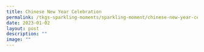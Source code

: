 ```yaml
---
title: Chinese New Year Celebration
permalink: /tkgs-sparkling-moments/sparkling-moment/chinese-new-year-celebration/
date: 2023-01-02
layout: post
description: ""
image: ""
---
```

